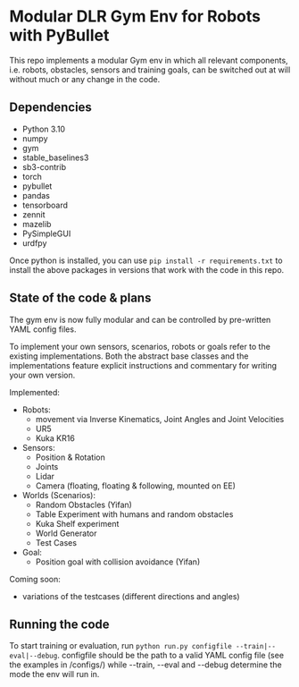 # Modular DLR Gym Env for Robots with PyBullet

This repo implements a modular Gym env in which all relevant components, i.e. robots, obstacles, sensors and training goals, can be switched out at will without much or any change in the code.

## Dependencies

- Python 3.10
- numpy
- gym
- stable_baselines3
- sb3-contrib
- torch
- pybullet
- pandas
- tensorboard
- zennit
- mazelib
- PySimpleGUI
- urdfpy

Once python is installed, you can use ```pip install -r requirements.txt``` to install the above packages in versions that work with the code in this repo.

## State of the code & plans

The gym env is now fully modular and can be controlled by pre-written YAML config files.

To implement your own sensors, scenarios, robots or goals refer to the existing implementations. Both the abstract base classes and the implementations feature explicit instructions and commentary for writing your own version.

Implemented:
- Robots:
    - movement via Inverse Kinematics, Joint Angles and Joint Velocities
    - UR5
    - Kuka KR16
- Sensors:
    - Position & Rotation
    - Joints
    - Lidar
    - Camera (floating, floating & following, mounted on EE)
- Worlds (Scenarios):
    - Random Obstacles (Yifan)
    - Table Experiment with humans and random obstacles
    - Kuka Shelf experiment
    - World Generator
    - Test Cases
- Goal:
    - Position goal with collision avoidance (Yifan)

Coming soon:
- variations of the testcases (different directions and angles)

## Running the code

To start training or evaluation, run ```python run.py configfile --train|--eval|--debug```. configfile should be the path to a valid YAML config file (see the examples in /configs/) while --train, --eval and --debug determine the mode the env will run in.
